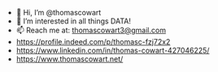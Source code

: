 - 👋 Hi, I’m @thomascowart
- 👀 I’m interested in all things DATA!
- 📫 Reach me at: thomascowart3@gmail.com
- https://profile.indeed.com/p/thomasc-fzj72x2
- https://www.linkedin.com/in/thomas-cowart-427046225/
- https://www.thomascowart.net/

<!---
thomascowart/thomascowart is a ✨ special ✨ repository because its `README.md` (this file) appears on your GitHub profile.
You can click the Preview link to take a look at your changes.
--->
